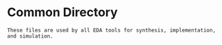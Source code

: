 # Common Directory
    These files are used by all EDA tools for synthesis, implementation, and simulation.
